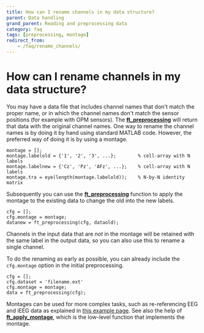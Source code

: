 ```yaml
---
title: How can I rename channels in my data structure?
parent: Data handling
grand_parent: Reading and preprocessing data
category: faq
tags: [preprocessing, montage]
redirect_from:
    - /faq/rename_channels/
---
```


# How can I rename channels in my data structure?

You may have a data file that includes channel names that don't match the proper name, or in which the channel names don't match the sensor positions (for example with OPM sensors). The **[ft_preprocessing](/reference/ft_preprocessing)** will return that data with the original channel names. One way to rename the channel names is by doing it by hand using standard MATLAB code. However, the preferred way of doing it is by using a montage.

    montage = [];
    montage.labelold = {'1', '2', '3', ...};        % cell-array with N labels
    montage.labelnew = {'Cz', 'Pz', 'AFz', ...};    % cell-array with N labels
    montage.tra = eye(length(montage.labelold));    % N-by-N identity matrix 

Subsequently you can use the **[ft_preprocessing](/reference/ft_preprocessing)** function to apply the montage to the existing data to change the old into the new labels.

    cfg = [];
    cfg.montage = montage;
    datanew = ft_preprocessing(cfg, dataold);

Channels in the input data that are _not_ in the montage will be retained with the same label in the output data, so you can also use this to rename a single channel.

To do the renaming as early as possible, you can already include the `cfg.montage` option in the initial preprocessing.

    cfg = [];
    cfg.dataset = 'filename.ext'
    cfg.montage = montage;
    data = ft_preprocessing(cfg);

Montages can be used for more complex tasks, such as re-referencing EEG and iEEG data as explained in [this example page](/example/rereference/#montage). See also the help of **[ft_apply_montage](/reference/forward/ft_apply_montage)**, which is the low-level function that implements the montage.
